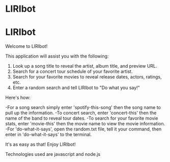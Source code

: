 # LIRIbot

# LIRIbot

Welcome to LIRIbot!

This application will assist you with the following:

1. Look up a song title to reveal the artist, album title, and preview URL.
2. Search for a concert tour schedule of your favorite artist.
3. Search for your favorite movies to reveal release dates, actors, ratings, etc.
4. Enter a random search and tell LIRIbot to "Do what you say!"

Here's how:

-For a song search simply enter 'spotify-this-song' then the song name to pull up the information.
-To concert search, enter 'concert-this' then the name of the band to reveal tour dates.
-To search for your favorite movie stats, enter 'movie-this' then the movie name to view the movie information.
-For 'do-what-it-says', open the random.txt file, tell it your command, then enter in 'do-what-it-says' to the terminal.

It's as easy as that! Enjoy LIRIbot!

Technologies used are javascript and node.js
